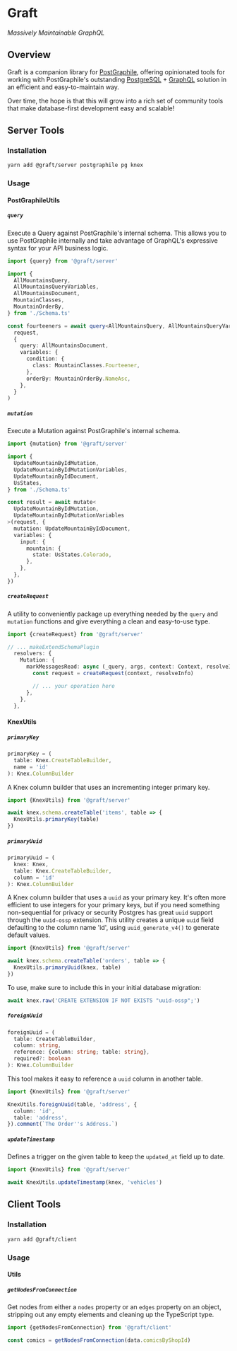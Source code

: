 # Graft

_Massively Maintainable GraphQL_

## Overview

Graft is a companion library for [PostGraphile](https://www.graphile.org/postgraphile/), offering opinionated tools for working with PostGraphile's outstanding [PostgreSQL](https://www.postgresql.org/) + [GraphQL](https://graphql.org/) solution in an efficient and easy-to-maintain way.

Over time, the hope is that this will grow into a rich set of community tools that make database-first development easy and scalable!

## Server Tools

### Installation

```sh
yarn add @graft/server postgraphile pg knex
```

### Usage

#### PostGraphileUtils

##### `query`

Execute a Query against PostGraphile's internal schema. This allows you to use PostGraphile internally and take advantage of GraphQL's expressive syntax for your API business logic.

```ts
import {query} from '@graft/server'

import {
  AllMountainsQuery,
  AllMountainsQueryVariables,
  AllMountainsDocument,
  MountainClasses,
  MountainOrderBy,
} from './Schema.ts'

const fourteeners = await query<AllMountainsQuery, AllMountainsQueryVariables>(
  request,
  {
    query: AllMountainsDocument,
    variables: {
      condition: {
        class: MountainClasses.Fourteener,
      },
      orderBy: MountainOrderBy.NameAsc,
    },
  }
)
```

##### `mutation`

Execute a Mutation against PostGraphile's internal schema.

```ts
import {mutation} from '@graft/server'

import {
  UpdateMountainByIdMutation,
  UpdateMountainByIdMutationVariables,
  UpdateMountainByIdDocument,
  UsStates,
} from './Schema.ts'

const result = await mutate<
  UpdateMountainByIdMutation,
  UpdateMountainByIdMutationVariables
>(request, {
  mutation: UpdateMountainByIdDocument,
  variables: {
    input: {
      mountain: {
        state: UsStates.Colorado,
      },
    },
  },
})
```

##### `createRequest`

A utility to conveniently package up everything needed by the `query` and `mutation` functions and give everything a clean and easy-to-use type.

```ts
import {createRequest} from '@graft/server'

// ... makeExtendSchemaPlugin
  resolvers: {
    Mutation: {
      markMessagesRead: async (_query, args, context: Context, resolveInfo) => {
        const request = createRequest(context, resolveInfo)

        // ... your operation here
      },
    },
  },
```

#### KnexUtils

##### `primaryKey`

```ts
primaryKey = (
  table: Knex.CreateTableBuilder,
  name = 'id'
): Knex.ColumnBuilder
```

A Knex column builder that uses an incrementing integer primary key.

```ts
import {KnexUtils} from '@graft/server'

await knex.schema.createTable('items', table => {
  KnexUtils.primaryKey(table)
})
```

##### `primaryUuid`

```ts
primaryUuid = (
  knex: Knex,
  table: Knex.CreateTableBuilder,
  column = 'id'
): Knex.ColumnBuilder
```

A Knex column builder that uses a `uuid` as your primary key. It's often more efficient to use integers for your primary keys, but if you need something non-sequential for privacy or security Postgres has great `uuid` support through the `uuid-ossp` extension. This utility creates a unique `uuid` field defaulting to the column name 'id', using `uuid_generate_v4()` to generate default values.

```ts
import {KnexUtils} from '@graft/server'

await knex.schema.createTable('orders', table => {
  KnexUtils.primaryUuid(knex, table)
})
```

To use, make sure to include this in your initial database migration:

```ts
await knex.raw('CREATE EXTENSION IF NOT EXISTS "uuid-ossp";')
```

##### `foreignUuid`

```ts
foreignUuid = (
  table: CreateTableBuilder,
  column: string,
  reference: {column: string; table: string},
  required?: boolean
): Knex.ColumnBuilder
```

This tool makes it easy to reference a `uuid` column in another table.

```ts
import {KnexUtils} from '@graft/server'

KnexUtils.foreignUuid(table, 'address', {
  column: 'id',
  table: 'address',
}).comment(`The Order''s Address.`)
```

##### `updateTimestamp`

Defines a trigger on the given table to keep the `updated_at` field up to date.

```ts
import {KnexUtils} from '@graft/server'

await KnexUtils.updateTimestamp(knex, 'vehicles')
```

## Client Tools

### Installation

```sh
yarn add @graft/client
```

### Usage

#### Utils

##### `getNodesFromConnection`

Get nodes from either a `nodes` property or an `edges` property on an object, stripping out any empty elements and cleaning up the TypeScript type.

```ts
import {getNodesFromConnection} from '@graft/client'

const comics = getNodesFromConnection(data.comicsByShopId)
```
